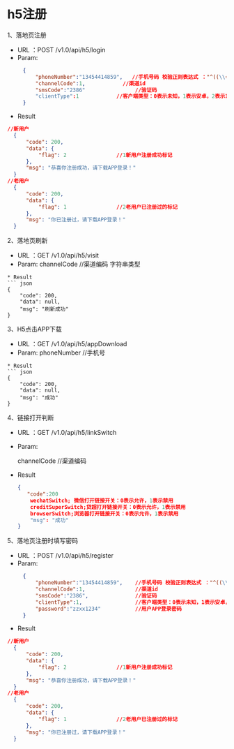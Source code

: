 # h5注册
1、落地页注册
   * URL ：POST /v1.0/api/h5/login
   * Param:
   ``` json  
        {
        	"phoneNumber":"13454414859",   //手机号码 校验正则表达式 ："^((\\+?86)|(\\(\\+86\\)))?(13[0-9][0-9]{8}|14[0-9]{9}|15[0-9][0-9]{8}|17[0-9][0-9]{8}|18[0-9][0-9]{8})$"
            "channelCode":1,            //渠道id
            "smsCode":"2386"                //验证码
            "clientType":1            //客户端类型：0表示未知，1表示安卓，2表示IOS
        }    
   ``` 
   * Result
   ``` json  
   //新用户
     {
         "code": 200,
         "data": {
             "flag": 2                //1新用户注册成功标记         
         },
         "msg": "恭喜你注册成功，请下载APP登录！"
     }
   //老用户  
     {
         "code": 200,
         "data": {
             "flag": 1                //2老用户已注册过的标记
         },
         "msg": "你已注册过，请下载APP登录！"
     }
   ```  
   
2、落地页刷新
   * URL ：GET /v1.0/api/h5/visit
   * Param:
     channelCode    //渠道编码 字符串类型
   ``` 
   * Result
   ``` json   
   {
       "code": 200,
       "data": null,
       "msg": "刷新成功"
   }
   ```
3、H5点击APP下载
   * URL ：GET /v1.0/api/h5/appDownload
   * Param:
     phoneNumber    //手机号
   ``` 
   * Result
   ``` json   
   {
       "code": 200,
       "data": null,
       "msg": "成功"
   }
   ```
   
4、链接打开判断 
   * URL ：GET /v1.0/api/h5/linkSwitch
   * Param:
   
        channelCode   //渠道编码
      
   * Result
      ``` json   
      {  
         "code":200
          wechatSwitch; 微信打开链接开关：0表示允许，1表示禁用
          creditSuperSwitch;贷超打开链接开关：0表示允许，1表示禁用
          browserSwitch;浏览器打开链接开关：0表示允许，1表示禁用
          "msg": "成功"
      }

5、落地页注册时填写密码
   * URL ：POST /v1.0/api/h5/register
   * Param:
   ``` json  
        {
        	"phoneNumber":"13454414859",    //手机号码 校验正则表达式 ："^((\\+?86)|(\\(\\+86\\)))?(13[0-9][0-9]{8}|14[0-9]{9}|15[0-9][0-9]{8}|17[0-9][0-9]{8}|18[0-9][0-9]{8})$"
            "channelCode":1,                //渠道id
            "smsCode":"2386",               //验证码
            "clientType":1,                 //客户端类型：0表示未知，1表示安卓，2表示IOS
            "password":"zzxx1234"           //用户APP登录密码
        }    
   ``` 
   * Result
   ``` json  
   //新用户
     {
         "code": 200,
         "data": {
             "flag": 2                //1新用户注册成功标记         
         },
         "msg": "恭喜你注册成功，请下载APP登录！"
     }
   //老用户  
     {
         "code": 200,
         "data": {
             "flag": 1                //2老用户已注册过的标记
         },
         "msg": "你已注册过，请下载APP登录！"
     }
   ```  